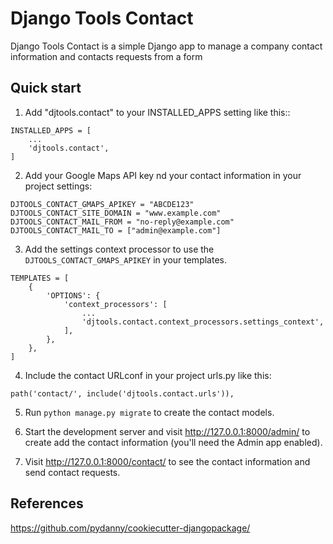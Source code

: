 # Django Tools Contact

Django Tools Contact is a simple Django app to manage a company contact information and contacts
requests from a form

## Quick start

1. Add "djtools.contact" to your INSTALLED_APPS setting like this::
```
INSTALLED_APPS = [
    ...
    'djtools.contact',
]
```

2. Add your Google Maps API key nd your contact information in your project settings:
```
DJTOOLS_CONTACT_GMAPS_APIKEY = "ABCDE123"
DJTOOLS_CONTACT_SITE_DOMAIN = "www.example.com"
DJTOOLS_CONTACT_MAIL_FROM = "no-reply@example.com"
DJTOOLS_CONTACT_MAIL_TO = ["admin@example.com"]

```

3. Add the settings context processor to use the `DJTOOLS_CONTACT_GMAPS_APIKEY` in your templates.
```
TEMPLATES = [
    {
        'OPTIONS': {
            'context_processors': [
                ...
                'djtools.contact.context_processors.settings_context',
            ],
        },
    },
]
```

4. Include the contact URLconf in your project urls.py like this:
```
path('contact/', include('djtools.contact.urls')),
```

5. Run `python manage.py migrate` to create the contact models.

6. Start the development server and visit http://127.0.0.1:8000/admin/
   to create add the contact information (you'll need the Admin app enabled).

7. Visit http://127.0.0.1:8000/contact/ to see the contact information and send contact requests.

## References
https://github.com/pydanny/cookiecutter-djangopackage/
